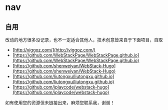# nav

## 自用

改动的地方很多没记录，也不一定适合其他人，技术创意皆来自于下面项目，自取

- [http://viggoz.com/](http://viggoz.com/)
- [https://github.com/WebStackPage/WebStackPage.github.io](https://github.com/WebStackPage/WebStackPage.github.io)
- [https://github.com/shenweiyan/WebStack-Hugo](https://github.com/shenweiyan/WebStack-Hugo)
- [https://github.com/liutongxu/liutongxu.github.io](https://github.com/liutongxu/liutongxu.github.io)
- [https://github.com/iplaycode/webstack-hugo](https://github.com/iplaycode/webstack-hugo)

如有使用您的资源但未链接出来，麻烦您联系我，谢谢！
